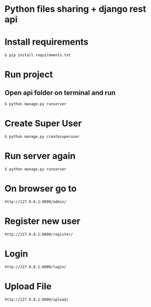# Python files sharing + django rest api
# Install requirements

    $ pip install requirements.txt

# Run project
## Open api folder on terminal and run

    $ python manage.py runserver
 

# Create Super User

    $ python manage.py createsuperuser

# Run server again

    $ python manage.py runserver

# On browser go to 
    
    http://127.0.0.1:8000/admin/ 

# Register new user

    http://127.0.0.1:8000/register/

# Login 
    
    http://127.0.0.1:8000/login/

# Upload File 

    http://127.0.0.1:8000/upload/